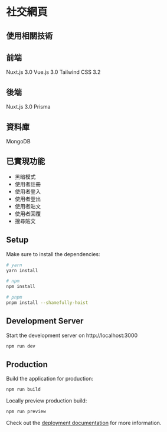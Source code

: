 # 社交網頁

## 使用相關技術

## 前端

Nuxt.js 3.0
Vue.js 3.0
Tailwind CSS 3.2

## 後端

Nuxt.js 3.0
Prisma

## 資料庫

MongoDB

## 已實現功能

-   黑暗模式
-   使用者註冊
-   使用者登入
-   使用者登出
-   使用者貼文
-   使用者回覆
-   搜尋貼文

## Setup

Make sure to install the dependencies:

```bash
# yarn
yarn install

# npm
npm install

# pnpm
pnpm install --shamefully-hoist
```

## Development Server

Start the development server on http://localhost:3000

```bash
npm run dev
```

## Production

Build the application for production:

```bash
npm run build
```

Locally preview production build:

```bash
npm run preview
```

Check out the [deployment documentation](https://nuxt.com/docs/getting-started/deployment) for more information.
